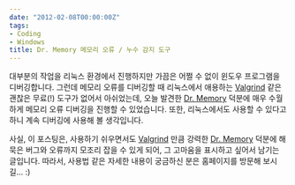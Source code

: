 ```yaml
---
date: "2012-02-08T00:00:00Z"
tags:
- Coding
- Windows
title: Dr. Memory 메모리 오류 / 누수 감지 도구
---
```


대부분의 작업을 리눅스 환경에서 진행하지만 가끔은 어쩔 수 없이 윈도우 프로그램을 디버깅합니다. 그런데 메모리 오류를 디버깅할 때 리눅스에서 애용하는 [Valgrind](http://valgrind.org/) 같은 괜찮은 무료(!) 도구가 없어서 아쉬었는데, 오늘 발견한 [Dr. Memory](http://code.google.com/p/drmemory/) 덕분에 매우 수월하게 메모리 오류 디버깅을 진행할 수 있었습니다. 또한, 리눅스에서도 사용할 수 있다고 하니 계속 디버깅에 사용해 볼 생각입니다.

사실, 이 포스팅은, 사용하기 쉬우면서도 [Valgrind](http://valgrind.org/) 만큼 강력한 [Dr. Memory](http://code.google.com/p/drmemory/) 덕분에 해묵은 버그와 오류까지 모조리 잡을 수 있게 되어, 그 고마움을 표시하고 싶어서 남기는 글입니다. 따라서, 사용법 같은 자세한 내용이 궁금하신 분은 홈페이지를 방문해 보시길... :)
